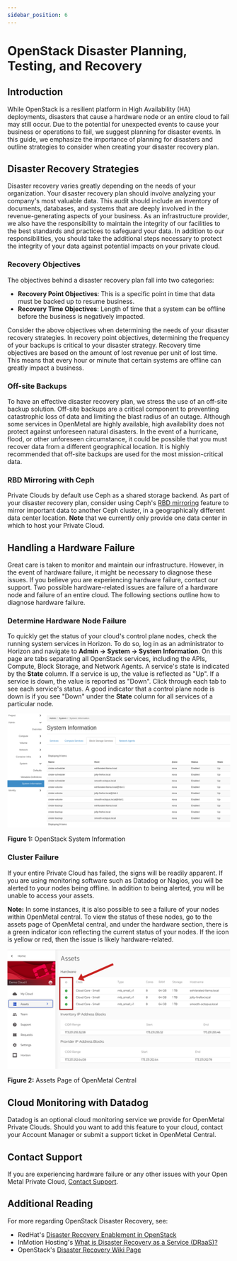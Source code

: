 ```yaml
---
sidebar_position: 6
---
```

# OpenStack Disaster Planning, Testing, and Recovery

## Introduction

While OpenStack is a resilient platform in High Availability (HA)
deployments, disasters that cause a hardware node or an entire cloud to
fail may still occur. Due to the potential for unexpected events to
cause your business or operations to fail, we suggest planning for
disaster events. In this guide, we emphasize the importance of planning
for disasters and outline strategies to consider when creating your
disaster recovery plan.

## Disaster Recovery Strategies

Disaster recovery varies greatly depending on the needs of your
organization. Your disaster recovery plan should involve analyzing your
company's most valuable data. This audit should include an inventory of
documents, databases, and systems that are deeply involved in the
revenue-generating aspects of your business. As an infrastructure
provider, we also have the responsibility to maintain the integrity of
our facilities to the best standards and practices to safeguard your
data. In addition to our responsibilities, you should take the
additional steps necessary to protect the integrity of your data against
potential impacts on your private cloud.

### Recovery Objectives

The objectives behind a disaster recovery plan fall into two categories:

- **Recovery Point Objectives**: This is a specific point in time
    that data must be backed up to resume business.
- **Recovery Time Objectives**: Length of time that a system can be
    offline before the business is negatively impacted.

Consider the above objectives when determining the needs of your
disaster recovery strategies. In recovery point objectives, determining
the frequency of your backups is critical to your disaster strategy.
Recovery time objectives are based on the amount of lost revenue per
unit of lost time. This means that every hour or minute that certain
systems are offline can greatly impact a business.

### Off-site Backups

To have an effective disaster recovery plan, we stress the use of an
off-site backup solution. Off-site backups are a critical component to
preventing catastrophic loss of data and limiting the blast radius of an
outage. Although some services in OpenMetal are highly available, high
availability does not protect against unforeseen natural disasters. In
the event of a hurricane, flood, or other unforeseen circumstance, it
could be possible that you must recover data from a different
geographical location. It is highly recommended that off-site backups
are used for the most mission-critical data.

### RBD Mirroring with Ceph

Private Clouds by default use Ceph as a shared storage backend. As part
of your disaster recovery plan, consider using Ceph's [RBD
mirroring](https://docs.ceph.com/en/latest/rbd/rbd-mirroring/) feature
to mirror important data to another Ceph cluster, in a geographically
different data center location. **Note** that we currently only provide
one data center in which to host your Private Cloud.

## Handling a Hardware Failure

Great care is taken to monitor and maintain our infrastructure. However,
in the event of hardware failure, it might be necessary to diagnose
these issues. If you believe you are experiencing hardware failure,
contact our support. Two possible hardware-related issues are failure of
a hardware node and failure of an entire cloud. The following sections
outline how to diagnose hardware failure.

### Determine Hardware Node Failure

To quickly get the status of your cloud's control plane nodes, check the
running system services in Horizon. To do so, log in as an administrator
to Horizon and navigate to **Admin -\> System -\> System Information**.
On this page are tabs separating all OpenStack services, including the
APIs, Compute, Block Storage, and Network Agents. A service's state is
indicated by the **State** column. If a service is up, the value is
reflected as "Up". If a service is down, the value is reported as
"Down". Click through each tab to see each service's status. A good
indicator that a control plane node is down is if you see "Down" under
the **State** column for all services of a particular node.

![image](images/disaster_recovery_system_info.png)

**Figure 1:** OpenStack System Information

### Cluster Failure

If your entire Private Cloud has failed, the signs will be readily
apparent. If you are using monitoring software such as Datadog or
Nagios, you will be alerted to your nodes being offline. In addition to
being alerted, you will be unable to access your assets.

**Note:** In some instances, it is also possible to see a failure of
your nodes within OpenMetal central. To view the status of these nodes,
go to the assets page of OpenMetal central, and under the hardware
section, there is a green indicator icon reflecting the current status
of your nodes. If the icon is yellow or red, then the issue is likely
hardware-related.

![image](images/assetspage_disasterrecovery.png)

**Figure 2:** Assets Page of OpenMetal Central

## Cloud Monitoring with Datadog

Datadog is an optional cloud monitoring service we provide for OpenMetal
Private Clouds. Should you want to add this feature to your cloud,
contact your Account Manager or submit a support ticket in OpenMetal
Central.

## Contact Support

If you are experiencing hardware failure or any other issues with your
Open Metal Private Cloud, [Contact
Support](https://central.openmetal.io/).

## Additional Reading

For more regarding OpenStack Disaster Recovery, see:

- RedHat's [Disaster Recovery Enablement in OpenStack](https://www.redhat.com/en/blog/disaster-recovery-enablement-openstack)
- InMotion Hosting's [What is Disaster Recovery as a Service (DRaaS)?](https://www.inmotionhosting.com/support/product-guides/private-cloud/what-is-disaster-recovery-as-a-service-draas/)
- OpenStack's [Disaster Recovery Wiki Page](https://wiki.openstack.org/wiki/DisasterRecovery)
